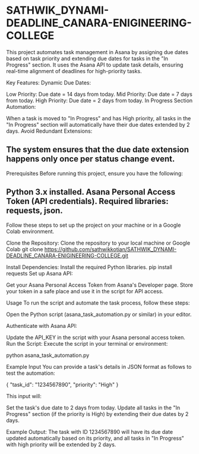 # SATHWIK_DYNAMI-DEADLINE_CANARA-ENIGINEERING-COLLEGE
This project automates task management in Asana by assigning due dates based on task priority and extending due dates for tasks in the "In Progress" section. It uses the Asana API to update task details, ensuring real-time alignment of deadlines for high-priority tasks.

Key Features:
Dynamic Due Dates:

Low Priority: Due date = 14 days from today.
Mid Priority: Due date = 7 days from today.
High Priority: Due date = 2 days from today.
In Progress Section Automation:

When a task is moved to "In Progress" and has High priority, all tasks in the "In Progress" section will automatically have their due dates extended by 2 days.
Avoid Redundant Extensions:

The system ensures that the due date extension happens only once per status change event.
------------------------------------------------------------------------------------------------------------------------------------------------------------
Prerequisites
Before running this project, ensure you have the following:

Python 3.x installed.
Asana Personal Access Token (API credentials).
Required libraries: requests, json.
----------------------------------------------------------------------------------------------------------------------------------------------------------
Follow these steps to set up the project on your machine or in a Google Colab environment.

Clone the Repository: Clone the repository to your local machine or Google Colab
git clone https://github.com/sathwikkotian/SATHWIK_DYNAMI-DEADLINE_CANARA-ENIGINEERING-COLLEGE.git



Install Dependencies: Install the required Python libraries.
pip install requests
Set up Asana API:

Get your Asana Personal Access Token from Asana's Developer page.
Store your token in a safe place and use it in the script for API access.




Usage
To run the script and automate the task process, follow these steps:

Open the Python script (asana_task_automation.py or similar) in your editor.

Authenticate with Asana API:

Update the API_KEY in the script with your Asana personal access token.
Run the Script: Execute the script in your terminal or environment:


python asana_task_automation.py


Example Input
You can provide a task's details in JSON format as follows to test the automation:

{
  "task_id": "1234567890",
  "priority": "High"
}


This input will:

Set the task's due date to 2 days from today.
Update all tasks in the "In Progress" section (if the priority is High) by extending their due dates by 2 days.

Example Output:
The task with ID 1234567890 will have its due date updated automatically based on its priority, and all tasks in "In Progress" with high priority will be extended by 2 days.
